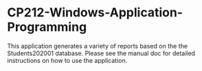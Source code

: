 # CP212-Windows-Application-Programming
This application generates a variety of reports based on the the Students202001 database. Please see the manual doc for detailed instructions on how to use the application.

